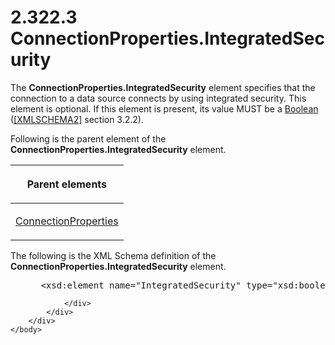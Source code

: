 <html dir="LTR" xmlns:mshelp="http://msdn.microsoft.com/mshelp" xmlns:ddue="http://ddue.schemas.microsoft.com/authoring/2003/5" xmlns:xlink="http://www.w3.org/1999/xlink" xmlns:tool="http://www.microsoft.com/tooltip">
    <head>
        <meta http-equiv="Content-Type" content="text/html; CHARSET=utf-8"></meta>
        <meta name="save" content="history"></meta>
        <title>2.322.3 ConnectionProperties.IntegratedSecurity</title>
        <xml>
            <mshelp:toctitle title="2.322.3 ConnectionProperties.IntegratedSecurity"></mshelp:toctitle>
            <mshelp:rltitle title="[MS-RDL]: ConnectionProperties.IntegratedSecurity"></mshelp:rltitle>
            <mshelp:keyword index="A" term="da23f80c-4dca-486a-b950-e9205a8926bc"></mshelp:keyword>
            <mshelp:attr name="DCSext.ContentType" value="open specification"></mshelp:attr>
            <mshelp:attr name="AssetID" value="da23f80c-4dca-486a-b950-e9205a8926bc"></mshelp:attr>
            <mshelp:attr name="TopicType" value="kbRef"></mshelp:attr>
            <mshelp:attr name="DCSext.Title" value="[MS-RDL]: ConnectionProperties.IntegratedSecurity" />
        </xml>
    </head>
    <body>
        <div id="header">
            <h1 class="heading">2.322.3 ConnectionProperties.IntegratedSecurity</h1>
        </div>
        <div id="mainSection">
            <div id="mainBody">
                <div id="allHistory" class="saveHistory"></div>
                <div id="sectionSection0" class="section" name="collapseableSection">
                    

<p>The <b>ConnectionProperties.IntegratedSecurity</b> element
specifies that the connection to a data source connects by using integrated
security. This element is optional. If this element is present, its value MUST
be a <a href="4802fa14-3619-43fa-9898-3acab160a24c.htm">Boolean</a> (<a href="https://go.microsoft.com/fwlink/?LinkId=90610">[XMLSCHEMA2]</a> section
3.2.2).</p>

<p>Following is the parent element of the <b>ConnectionProperties.IntegratedSecurity</b>
element.</p>

<table>
 <thead>
  <tr>
   <th>
   <p>Parent elements</p>
   </th>
  </tr>
 </thead>
 <tr>
  <td>
  <p><a href="47b5b8d2-5f61-4423-89c9-968ec87a1d73.htm">ConnectionProperties</a></p>
  </td>
 </tr>
</table>

<p>The following is the XML Schema definition of the <b>ConnectionProperties.IntegratedSecurity</b>
element.</p>

<dl>
<dd>
<div><pre> &lt;xsd:element name=&quot;IntegratedSecurity&quot; type=&quot;xsd:boolean&quot; minOccurs=&quot;0&quot; /&gt;
</pre></div>
</dd></dl>


                </div>
            </div>
        </div>
    </body>
</html>